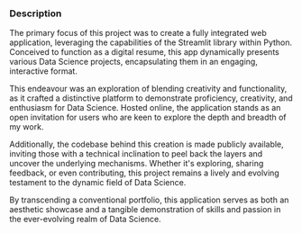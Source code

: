 <div class='PortMarker'>

### Description


The primary focus of this project was to create a fully integrated web application, leveraging the capabilities of the Streamlit library within Python. Conceived to function as a digital resume, this app dynamically presents various Data Science projects, encapsulating them in an engaging, interactive format.

This endeavour was an exploration of blending creativity and functionality, as it crafted a distinctive platform to demonstrate proficiency, creativity, and enthusiasm for Data Science. Hosted online, the application stands as an open invitation for users who are keen to explore the depth and breadth of my work.

Additionally, the codebase behind this creation is made publicly available, inviting those with a technical inclination to peel back the layers and uncover the underlying mechanisms. Whether it's exploring, sharing feedback, or even contributing, this project remains a lively and evolving testament to the dynamic field of Data Science.

By transcending a conventional portfolio, this application serves as both an aesthetic showcase and a tangible demonstration of skills and passion in the ever-evolving realm of Data Science.